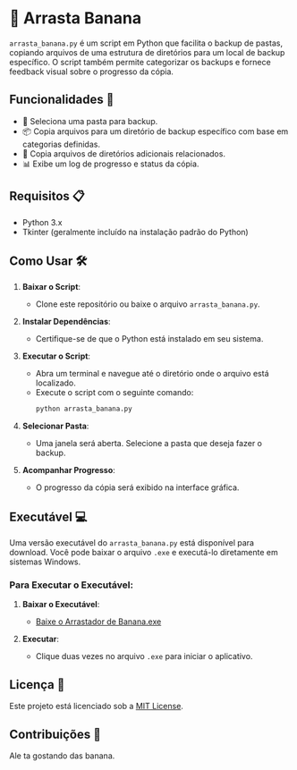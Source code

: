 # 🍌 Arrasta Banana

`arrasta_banana.py` é um script em Python que facilita o backup de pastas, copiando arquivos de uma estrutura de diretórios para um local de backup específico. O script também permite categorizar os backups e fornece feedback visual sobre o progresso da cópia.

## Funcionalidades 🚀

- 📂 Seleciona uma pasta para backup.
- 📦 Copia arquivos para um diretório de backup específico com base em categorias definidas.
- 📄 Copia arquivos de diretórios adicionais relacionados.
- 📊 Exibe um log de progresso e status da cópia.

## Requisitos 📋

- Python 3.x
- Tkinter (geralmente incluído na instalação padrão do Python)

## Como Usar 🛠️

1. **Baixar o Script**:
   - Clone este repositório ou baixe o arquivo `arrasta_banana.py`.

2. **Instalar Dependências**:
   - Certifique-se de que o Python está instalado em seu sistema.

3. **Executar o Script**:
   - Abra um terminal e navegue até o diretório onde o arquivo está localizado.
   - Execute o script com o seguinte comando:
     ```bash
     python arrasta_banana.py
     ```

4. **Selecionar Pasta**:
   - Uma janela será aberta. Selecione a pasta que deseja fazer o backup.

5. **Acompanhar Progresso**:
   - O progresso da cópia será exibido na interface gráfica.

## Executável 💻

Uma versão executável do `arrasta_banana.py` está disponível para download. Você pode baixar o arquivo `.exe` e executá-lo diretamente em sistemas Windows. 

### Para Executar o Executável:

1. **Baixar o Executável**:
   - [Baixe o Arrastador de Banana.exe](release)

2. **Executar**:
   - Clique duas vezes no arquivo `.exe` para iniciar o aplicativo.

## Licença 📜

Este projeto está licenciado sob a [MIT License](LICENSE).

## Contribuições 🤝

Ale ta gostando das banana.
